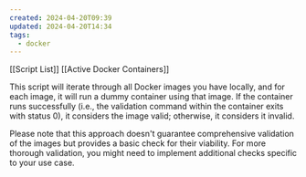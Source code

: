 ```yaml
---
created: 2024-04-20T09:39
updated: 2024-04-20T14:34
tags:
  - docker
---
```






[[Script List]]
[[Active Docker Containers]]

This script will iterate through all Docker images you have locally, and for each image, it will run a dummy container using that image. If the container runs successfully (i.e., the validation command within the container exits with status 0), it considers the image valid; otherwise, it considers it invalid.

Please note that this approach doesn't guarantee comprehensive validation of the images but provides a basic check for their viability. For more thorough validation, you might need to implement additional checks specific to your use case.